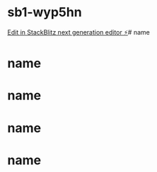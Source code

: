 # sb1-wyp5hn

[Edit in StackBlitz next generation editor ⚡️](https://stackblitz.com/~/github.com/rnordone/sb1-wyp5hn)# name
# name
# name
# name
# name

